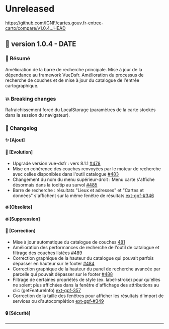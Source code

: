 # Unreleased

<https://github.com/IGNF/cartes.gouv.fr-entree-carto/compare/v1.0.4...HEAD>

## 🔖 version 1.0.4 - __DATE__

### 🎉 Résumé

Amélioration de la barre de recherche principale.
Mise à jour de la dépendance au framework VueDsfr. 
Amélioration du processus de recherche de couches et de mise à jour du catalogue de l'entrée cartographique.

### 💥 Breaking changes

Rafraichissement forcé du LocalStorage (paramètres de la carte stockés dans la session du navigateur).

### 📖 Changelog

#### ✨ [Ajout]

#### 🔨 [Evolution]

- Upgrade version vue-dsfr : vers 8.1.1 [#478](https://github.com/IGNF/cartes.gouv.fr-entree-carto/pull/478)
- Mise en cohérence des couches renvoyées par le moteur de recherche avec celles disponibles dans l'outil catalogue [#483](https://github.com/IGNF/cartes.gouv.fr-entree-carto/pull/483)
- Changement du nom du menu supérieur-droit : Menu carte s'affiche désormais dans la tooltip au survol [#485](https://github.com/IGNF/cartes.gouv.fr-entree-carto/pull/485)
- Barre de recherche : résultats "Lieux et adresses" et "Cartes et données" s'affichent sur la même fenêtre de résultats [ext-gpf-#346](https://github.com/IGNF/geopf-extensions-openlayers/pull/346)

#### 🔥 [Obsolète]

#### 🔥 [Suppression]

#### 🐛 [Correction]

- Mise à jour automatique du catalogue de couches [481](https://github.com/IGNF/cartes.gouv.fr-entree-carto/pull/481)
- Amélioration des performances de recherche de l'outil de catalogue et filtrage des couches listées [#489](https://github.com/IGNF/cartes.gouv.fr-entree-carto/pull/489)
- Correction graphique de la hauteur du catalogue qui pouvait parfois dépasser en hauteur sur le footer [#484](https://github.com/IGNF/cartes.gouv.fr-entree-carto/pull/484)
- Correction graphique de la hauteur du panel de recherche avancée par parcelle qui pouvait dépasser sur le footer [#488](https://github.com/IGNF/cartes.gouv.fr-entree-carto/pull/488)
- Filtrage de certaines propriétés de style (ex. label-stroke) pour qu'elles ne soient plus affichées dans la fenêtre d'affichage des attributions au clic (getFeatureInfo) [ext-gpf-357](https://github.com/IGNF/geopf-extensions-openlayers/pull/357)
- Correction de la taille des fenêtres pour afficher les résultats d'import de services ou d'autocomplétion [ext-gpf-#349](https://github.com/IGNF/geopf-extensions-openlayers/pull/349)

#### 🔒 [Sécurité]

---

